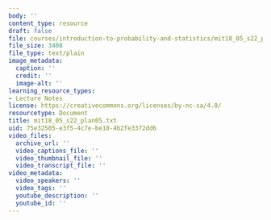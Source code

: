 ```yaml
---
body: ''
content_type: resource
draft: false
file: courses/introduction-to-probability-and-statistics/mit18_05_s22_plan05.txt
file_size: 3408
file_type: text/plain
image_metadata:
  caption: ''
  credit: ''
  image-alt: ''
learning_resource_types:
- Lecture Notes
license: https://creativecommons.org/licenses/by-nc-sa/4.0/
resourcetype: Document
title: mit18_05_s22_plan05.txt
uid: 75e32505-e3f5-4c7e-be10-4b2fe3372dd6
video_files:
  archive_url: ''
  video_captions_file: ''
  video_thumbnail_file: ''
  video_transcript_file: ''
video_metadata:
  video_speakers: ''
  video_tags: ''
  youtube_description: ''
  youtube_id: ''
---
```


